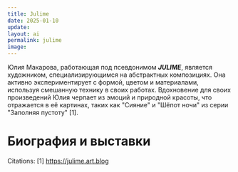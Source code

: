 ```yaml
---
title: Julime
date: 2025-01-10
update:
layout: ai
permalink: julime
image:
---
```



Юлия Макарова, работающая под псевдонимом ***JULIME***, является художником, специализирующимся на абстрактных композициях. Она активно экспериментирует с формой, цветом и материалами, используя смешанную технику в своих работах. Вдохновение для своих произведений Юлия черпает из эмоций и природной красоты, что отражается в её картинах, таких как "Сияние" и "Шёпот ночи" из серии "Заполняя пустоту" [1].

# Биография и выставки




Citations:
[1] https://julime.art.blog
